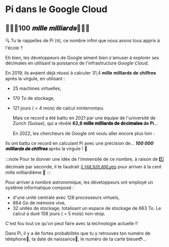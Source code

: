 # Pi dans le Google Cloud

## 🚨🚨🚨100 𝒎𝒊𝒍𝒍𝒆 𝒎𝒊𝒍𝒍𝒊𝒂𝒓𝒅𝒔🚨🚨🚨

🔍 Tu te rappelles de Pi (π), ce nombre infini que nous avons tous appris à l'école ?

Eh bien, les développeurs de Google aiment bien s'amuser à explorer ses décimales en utilisant la puissance de l'infrastructure 𝘎𝘰𝘰𝘨𝘭𝘦 𝘊𝘭𝘰𝘶𝘥.

En 2019, ils avaient déjà réussi à calculer 31,4 𝐦𝐢𝐥𝐥𝐞 𝐦𝐢𝐥𝐥𝐢𝐚𝐫𝐝𝐬 𝐝𝐞 𝐜𝐡𝐢𝐟𝐟𝐫𝐞𝐬 après la virgule, en utilisant :

- 25 machines virtuelles,
- 170 To de stockage,
- 121 jours ( = 4 mois) de calcul ininterrompu.

  Mais ce record a été battu en 2021 par une équipe de l'université de Zurich (Suisse), qui a révélé **62,8 𝐦𝐢𝐥𝐥𝐞 𝐦𝐢𝐥𝐥𝐢𝐚𝐫𝐝𝐬 𝐝𝐞 𝐝é𝐜𝐢𝐦𝐚𝐥𝐞𝐬 de Pi**...

  En 2022, les chercheurs de Google ont voulu aller encore plus loin :

Ils ont battu ce record en calculant Pi avec une précision de...
**_100 000 𝐦𝐢𝐥𝐥𝐢𝐚𝐫𝐝𝐬 𝐝𝐞 𝐜𝐡𝐢𝐟𝐟𝐫𝐞𝐬_** après la virgule ! 🤯

:::note
Pour te donner une idée de l'immensité de ce nombre, à raison de 1️⃣ décimale par seconde, il te faudrait _3̳ ̳1̳6̳8̳ ̳9̳2̳0̳ ̳8̳0̳0̳ ̳a̳n̳s̳_ pour arriver à la cent mille milliardième 🤯
:::

Pour arriver à nombre astronomique, les développeurs ont employé un système informatique composé :

- d'une unité centrale avec 128 processeurs virtuels,
- 864 Go de mémoire vive,
- 32 unités de stockage, totalisant un espace de stockage de 663 To.
  Le calcul a duré 158 jours ( = 5 mois) non-stop.

C'est fou tout ce qu'on peut faire avec la technologie actuelle !!

Dans Pi, il y a de fortes probabilités que tu y retrouves ton numéro de téléphone📱, ta date de naissance🐣, le numéro de ta carte bleue💳...
